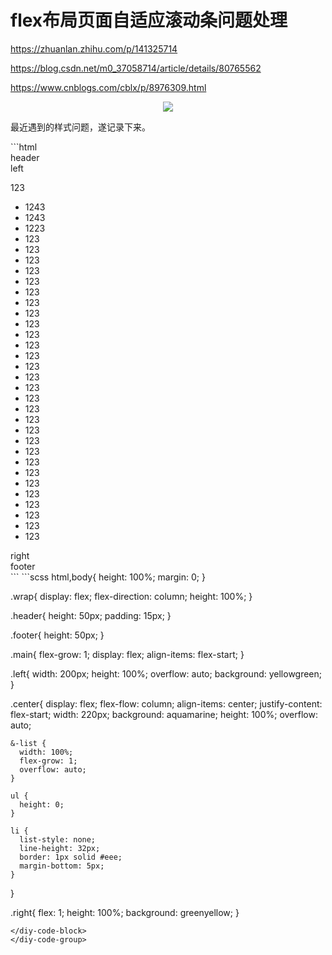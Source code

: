 

# flex布局页面自适应滚动条问题处理

https://zhuanlan.zhihu.com/p/141325714

https://blog.csdn.net/m0_37058714/article/details/80765562

https://www.cnblogs.com/cblx/p/8976309.html

<p align="center">
  <img src="https://cdn.jsdelivr.net/gh/whf605319646/image_store/assets/blog/20210625233857.png">
</p>

最近遇到的样式问题，遂记录下来。
<!-- more -->

<diy-code-group>
<diy-code-block title="Html">
```html
<!DOCTYPE html>
<html>
<head>
  <meta charset="utf-8">
  <meta name="viewport" content="width=device-width">
  <title>JS Bin</title>
</head>
<body>
  <div class="wrap">
  <div class="header">header</div>
  <div class="main">
    <div class="left">
      left
    </div>
    <div class="center">
      <p>123</p>
      <div class="center-list">
        <ul>
          <li>1243</li>
          <li>1243</li>
          <li>1223</li>
          <li>123</li>
          <li>123</li>
          <li>123</li>
          <li>123</li>
          <li>123</li>
          <li>123</li>
          <li>123</li>
          <li>123</li>
          <li>123</li>
          <li>123</li>
          <li>123</li>
          <li>123</li>
          <li>123</li>
          <li>123</li>
          <li>123</li>
          <li>123</li>
          <li>123</li>
          <li>123</li>
          <li>123</li>
          <li>123</li>
          <li>123</li>
          <li>123</li>
          <li>123</li>
          <li>123</li>
          <li>123</li>
          <li>123</li>
          <li>123</li>
          <li>123</li>
          <li>123</li>
        </ul>
      </div>
    </div>
    <div class="right">
      right
    </div>
  </div>
  <div class="footer">footer</div>
</div>
</div>
</body>
</html>
```
</diy-code-block>
<diy-code-block title="Scss">
```scss
html,body{
    height: 100%;
    margin: 0;
  }

  .wrap{
    display: flex;
    flex-direction: column;
    height: 100%;
  }

  .header{
    height: 50px;
    padding: 15px;
  }

  .footer{
    height: 50px;
  }

  .main{
    flex-grow: 1;
    display: flex;
    align-items: flex-start;
  }

  .left{
    width: 200px;
    height: 100%;
    overflow: auto;
    background: yellowgreen;
  }


  .center{
    display: flex;
    flex-flow: column;
    align-items: center;
    justify-content: flex-start;
    width: 220px;
    background: aquamarine;
    height: 100%;
    overflow: auto;
    
    &-list {
      width: 100%;
      flex-grow: 1;
      overflow: auto;
    }
    
    ul {
      height: 0;
    }
    
    li {
      list-style: none;
      line-height: 32px;
      border: 1px solid #eee;
      margin-bottom: 5px;
    }
  }

  .right{
    flex: 1;
    height: 100%;
    background: greenyellow;
  }
```
</diy-code-block>
</diy-code-group>
